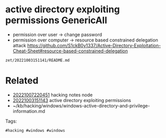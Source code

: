 # active directory  exploiting permissions GenericAll
- permission over user -> change password
- permission over computer -> resource based constrained delegation attack
  https://github.com/S1ckB0y1337/Active-Directory-Exploitation-Cheat-Sheet#resource-based-constrained-delegation

` zet/20221003151141/README.md `

# Related

- [20221007220451](/zet/20221007220451/README.md) hacking notes node
- [20221003151143](/zet/20221003151143/README.md) active directory  exploiting permissions
- ~/kb/hacking/windows/windows-active-directory-and-privilege-information.md

Tags:

    #hacking #windows #windows 
